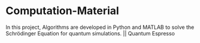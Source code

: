 # Computation-Material
In this project, Algorithms are developed in Python and MATLAB to solve the Schrödinger Equation for quantum simulations. || Quantum Espresso
